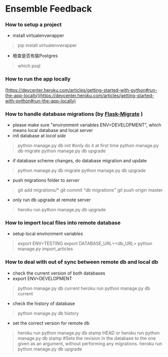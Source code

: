 # Ensemble Feedback

### How to setup a project
- install virtualenvwrapper

> pip install virtualenvwrapper

- 檢查是否有裝Postgres

> which psql  


### How to run the app locally
[https://devcenter.heroku.com/articles/getting-started-with-python#run-the-app-locally](https://devcenter.heroku.com/articles/getting-started-with-python#run-the-app-locally)



### How to handle database migrations (by [Flask-Migrate](http://flask-migrate.readthedocs.io/en/latest/) )
- please make sure "environment variables ENV=DEVELOPMENT", which means local database and local server
- init database at *local side*
> python manage.py db init  #only do it at first time
> python manage.py db migrate
> python manage.py db upgrade
- if database scheme changes, do database migration and update
> python manage.py db migrate
> python manage.py db upgrade

- push migrations folder to *server*
> git add migrations/*
> git commit "db migrations"
> git push origin master

- only run db upgrade at remote server
> heroku run python manage.py db upgrade

### How to import local files into remote database
- setup local environment variables
> export ENV=TESTING
> export DATABASE_URL=<db_URL>
> python manage.py import_articles

### How to deal with out of sync between remote db and local db
- check the current version of both databases
- export ENV=DEVELOPMENT
> python manage.py db current
> heroku run python manage.py db current

- check the history of database
> python manage.py db history

-  set the correct version for remote db
> heroku run python manage.py db stamp HEAD or
> heroku run python manage.py db stamp <revision> #Sets the revision in the database to the one given as an argument, without performing any migrations.
> heroku run python manage.py db upgrade

